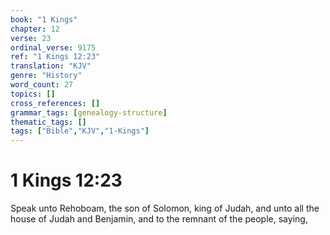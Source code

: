 ```yaml
---
book: "1 Kings"
chapter: 12
verse: 23
ordinal_verse: 9175
ref: "1 Kings 12:23"
translation: "KJV"
genre: "History"
word_count: 27
topics: []
cross_references: []
grammar_tags: [genealogy-structure]
thematic_tags: []
tags: ["Bible","KJV","1-Kings"]
---
```


# 1 Kings 12:23

Speak unto Rehoboam, the son of Solomon, king of Judah, and unto all the house of Judah and Benjamin, and to the remnant of the people, saying,
